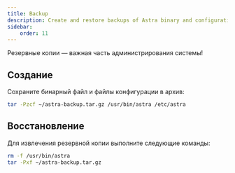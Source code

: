 ```yaml
---
title: Backup
description: Create and restore backups of Astra binary and configuration files
sidebar:
    order: 11
---
```


Резервные копии — важная часть администрирования системы!

## Создание

Сохраните бинарный файл и файлы конфигурации в архив:

```sh
tar -Pzcf ~/astra-backup.tar.gz /usr/bin/astra /etc/astra
```

## Восстановление

Для извлечения резервной копии выполните следующие команды:

```sh
rm -f /usr/bin/astra
tar -Pxf ~/astra-backup.tar.gz
```